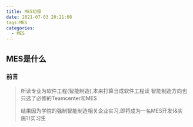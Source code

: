 ```yaml
---
title: MES初探
date: 2021-07-03 20:21:08
tags:MES
categories:
  - MES
---
```


## MES是什么

### 前言

> 所读专业为软件工程(智能制造),本来打算当成软件工程读
> 智能制造方向也只选了必修的Teamcenter和MES
>
> 结果因为学院的强制智能制造相关企业实习,即将成为一名MES开发(&实施?)实习生
>
> 

